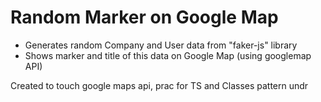 # Random Marker on Google Map
- Generates random Company and User data from "faker-js" library
- Shows marker and title of this data on Google Map (using googlemap API) 

Created to touch google maps api, prac for TS  and Classes pattern undr

